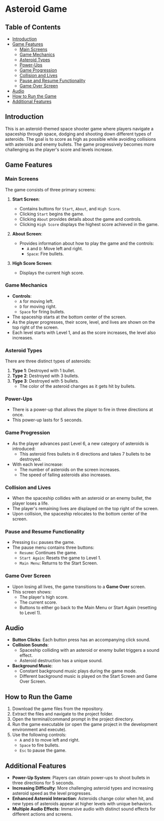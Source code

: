 # Asteroid Game

## Table of Contents

- [Introduction](#introduction)
- [Game Features](#game-features)
  - [Main Screens](#main-screens)
  - [Game Mechanics](#game-mechanics)
  - [Asteroid Types](#asteroid-types)
  - [Power-Ups](#power-ups)
  - [Game Progression](#game-progression)
  - [Collision and Lives](#collision-and-lives)
  - [Pause and Resume Functionality](#pause-and-resume-functionality)
  - [Game Over Screen](#game-over-screen)
- [Audio](#audio)
- [How to Run the Game](#how-to-run-the-game)
- [Additional Features](#additional-features)

## Introduction

This is an asteroid-themed space shooter game where players navigate a spaceship through space, dodging and shooting down different types of asteroids. The goal is to score as high as possible while avoiding collisions with asteroids and enemy bullets. The game progressively becomes more challenging as the player's score and levels increase.

## Game Features

### Main Screens

The game consists of three primary screens:

1. **Start Screen**:
   - Contains buttons for `Start`, `About`, and `High Score`.
   - Clicking `Start` begins the game.
   - Clicking `About` provides details about the game and controls.
   - Clicking `High Score` displays the highest score achieved in the game.
2. **About Screen**:

   - Provides information about how to play the game and the controls:
     - `A` and `D`: Move left and right.
     - `Space`: Fire bullets.

3. **High Score Screen**:
   - Displays the current high score.

### Game Mechanics

- **Controls**:
  - `A` for moving left.
  - `D` for moving right.
  - `Space` for firing bullets.
- The spaceship starts at the bottom center of the screen.
- As the player progresses, their score, level, and lives are shown on the top right of the screen.
- Each level starts with Level 1, and as the score increases, the level also increases.

### Asteroid Types

There are three distinct types of asteroids:

1. **Type 1**: Destroyed with 1 bullet.
2. **Type 2**: Destroyed with 3 bullets.
3. **Type 3**: Destroyed with 5 bullets.
   - The color of the asteroid changes as it gets hit by bullets.

### Power-Ups

- There is a power-up that allows the player to fire in three directions at once.
- This power-up lasts for 5 seconds.

### Game Progression

- As the player advances past Level 6, a new category of asteroids is introduced:
  - This asteroid fires bullets in 6 directions and takes 7 bullets to be destroyed.
- With each level increase:
  - The number of asteroids on the screen increases.
  - The speed of falling asteroids also increases.

### Collision and Lives

- When the spaceship collides with an asteroid or an enemy bullet, the player loses a life.
- The player's remaining lives are displayed on the top right of the screen.
- Upon collision, the spaceship relocates to the bottom center of the screen.

### Pause and Resume Functionality

- Pressing `Esc` pauses the game.
- The pause menu contains three buttons:
  - `Resume`: Continues the game.
  - `Start Again`: Resets the game to Level 1.
  - `Main Menu`: Returns to the Start Screen.

### Game Over Screen

- Upon losing all lives, the game transitions to a **Game Over** screen.
- This screen shows:
  - The player's high score.
  - The current score.
  - Buttons to either go back to the Main Menu or Start Again (resetting to Level 1).

## Audio

- **Button Clicks**: Each button press has an accompanying click sound.
- **Collision Sounds**:
  - Spaceship colliding with an asteroid or enemy bullet triggers a sound effect.
  - Asteroid destruction has a unique sound.
- **Background Music**:
  - Constant background music plays during the game mode.
  - Different background music is played on the Start Screen and Game Over Screen.

## How to Run the Game

1. Download the game files from the repository.
2. Extract the files and navigate to the project folder.
3. Open the terminal/command prompt in the project directory.
4. Run the game executable (or open the game project in the development environment and execute).
5. Use the following controls:
   - `A` and `D` to move left and right.
   - `Space` to fire bullets.
   - `Esc` to pause the game.

## Additional Features

- **Power-Up System**: Players can obtain power-ups to shoot bullets in three directions for 5 seconds.
- **Increasing Difficulty**: More challenging asteroid types and increasing asteroid speed as the level progresses.
- **Enhanced Asteroid Interaction**: Asteroids change color when hit, and new types of asteroids appear at higher levels with unique behaviors.
- **Multiple Audio Effects**: Immersive audio with distinct sound effects for different actions and screens.
